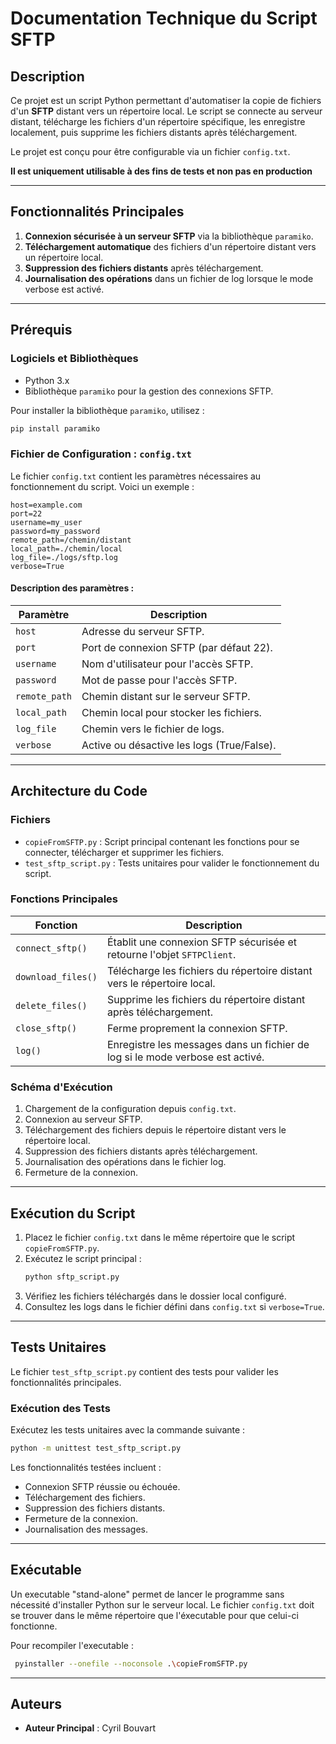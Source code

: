 # Documentation Technique du Script SFTP

## Description
Ce projet est un script Python permettant d'automatiser la copie de fichiers d'un **SFTP** distant vers un répertoire local. Le script se connecte au serveur distant, télécharge les fichiers d'un répertoire spécifique, les enregistre localement, puis supprime les fichiers distants après téléchargement.

Le projet est conçu pour être configurable via un fichier `config.txt`.

**Il est uniquement utilisable à des fins de tests et non pas en production**

---

## Fonctionnalités Principales
1. **Connexion sécurisée à un serveur SFTP** via la bibliothèque `paramiko`.
2. **Téléchargement automatique** des fichiers d'un répertoire distant vers un répertoire local.
3. **Suppression des fichiers distants** après téléchargement.
4. **Journalisation des opérations** dans un fichier de log lorsque le mode verbose est activé.

---

## Prérequis
### Logiciels et Bibliothèques
- Python 3.x
- Bibliothèque `paramiko` pour la gestion des connexions SFTP.

Pour installer la bibliothèque `paramiko`, utilisez :
```bash
pip install paramiko
```

### Fichier de Configuration : `config.txt`
Le fichier `config.txt` contient les paramètres nécessaires au fonctionnement du script. Voici un exemple :

```plaintext
host=example.com
port=22
username=my_user
password=my_password
remote_path=/chemin/distant
local_path=./chemin/local
log_file=./logs/sftp.log
verbose=True
```

#### Description des paramètres :
| **Paramètre**    | **Description**                         |
|------------------|-----------------------------------------|
| `host`          | Adresse du serveur SFTP.                |
| `port`          | Port de connexion SFTP (par défaut 22). |
| `username`      | Nom d'utilisateur pour l'accès SFTP.    |
| `password`      | Mot de passe pour l'accès SFTP.         |
| `remote_path`   | Chemin distant sur le serveur SFTP.     |
| `local_path`    | Chemin local pour stocker les fichiers. |
| `log_file`      | Chemin vers le fichier de logs.         |
| `verbose`       | Active ou désactive les logs (True/False). |

---

## Architecture du Code
### Fichiers
- `copieFromSFTP.py` : Script principal contenant les fonctions pour se connecter, télécharger et supprimer les fichiers.
- `test_sftp_script.py` : Tests unitaires pour valider le fonctionnement du script.

### Fonctions Principales
| **Fonction**         | **Description**                                                                 |
|-----------------------|-------------------------------------------------------------------------------|
| `connect_sftp()`      | Établit une connexion SFTP sécurisée et retourne l'objet `SFTPClient`.        |
| `download_files()`    | Télécharge les fichiers du répertoire distant vers le répertoire local.       |
| `delete_files()`      | Supprime les fichiers du répertoire distant après téléchargement.             |
| `close_sftp()`        | Ferme proprement la connexion SFTP.                                           |
| `log()`               | Enregistre les messages dans un fichier de log si le mode verbose est activé. |

### Schéma d'Exécution
1. Chargement de la configuration depuis `config.txt`.
2. Connexion au serveur SFTP.
3. Téléchargement des fichiers depuis le répertoire distant vers le répertoire local.
4. Suppression des fichiers distants après téléchargement.
5. Journalisation des opérations dans le fichier log.
6. Fermeture de la connexion.

---

## Exécution du Script
1. Placez le fichier `config.txt` dans le même répertoire que le script `copieFromSFTP.py`.
2. Exécutez le script principal :
   ```bash
   python sftp_script.py
   ```
3. Vérifiez les fichiers téléchargés dans le dossier local configuré.
4. Consultez les logs dans le fichier défini dans `config.txt` si `verbose=True`.

---

## Tests Unitaires
Le fichier `test_sftp_script.py` contient des tests pour valider les fonctionnalités principales.

### Exécution des Tests
Exécutez les tests unitaires avec la commande suivante :
```bash
python -m unittest test_sftp_script.py
```

Les fonctionnalités testées incluent :
- Connexion SFTP réussie ou échouée.
- Téléchargement des fichiers.
- Suppression des fichiers distants.
- Fermeture de la connexion.
- Journalisation des messages.

---

## Exécutable
Un executable "stand-alone" permet de lancer le programme sans nécessité d'installer Python sur le serveur local. Le fichier `config.txt` doit se trouver dans le même répertoire que l'éxecutable pour que celui-ci fonctionne.

Pour recompiler l'executable : 
```bash
 pyinstaller --onefile --noconsole .\copieFromSFTP.py
 ```
---

## Auteurs
- **Auteur Principal** : Cyril Bouvart